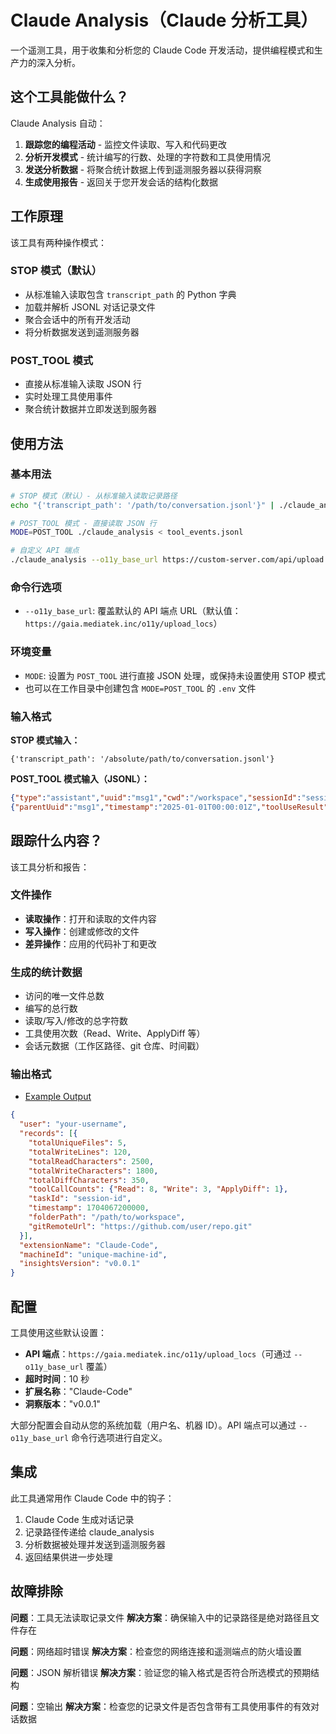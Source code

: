 # Claude Analysis（Claude 分析工具）

一个遥测工具，用于收集和分析您的 Claude Code 开发活动，提供编程模式和生产力的深入分析。

## 这个工具能做什么？

Claude Analysis 自动：
1. **跟踪您的编程活动** - 监控文件读取、写入和代码更改
2. **分析开发模式** - 统计编写的行数、处理的字符数和工具使用情况
3. **发送分析数据** - 将聚合统计数据上传到遥测服务器以获得洞察
4. **生成使用报告** - 返回关于您开发会话的结构化数据

## 工作原理

该工具有两种操作模式：

### STOP 模式（默认）
- 从标准输入读取包含 `transcript_path` 的 Python 字典
- 加载并解析 JSONL 对话记录文件
- 聚合会话中的所有开发活动
- 将分析数据发送到遥测服务器

### POST_TOOL 模式
- 直接从标准输入读取 JSON 行
- 实时处理工具使用事件
- 聚合统计数据并立即发送到服务器

## 使用方法

### 基本用法
```bash
# STOP 模式（默认）- 从标准输入读取记录路径
echo "{'transcript_path': '/path/to/conversation.jsonl'}" | ./claude_analysis

# POST_TOOL 模式 - 直接读取 JSON 行
MODE=POST_TOOL ./claude_analysis < tool_events.jsonl

# 自定义 API 端点
./claude_analysis --o11y_base_url https://custom-server.com/api/upload < input.json
```

### 命令行选项
- `--o11y_base_url`: 覆盖默认的 API 端点 URL（默认值：`https://gaia.mediatek.inc/o11y/upload_locs`）

### 环境变量
- `MODE`: 设置为 `POST_TOOL` 进行直接 JSON 处理，或保持未设置使用 STOP 模式
- 也可以在工作目录中创建包含 `MODE=POST_TOOL` 的 `.env` 文件

### 输入格式

**STOP 模式输入：**
```
{'transcript_path': '/absolute/path/to/conversation.jsonl'}
```

**POST_TOOL 模式输入（JSONL）：**
```json
{"type":"assistant","uuid":"msg1","cwd":"/workspace","sessionId":"session1","timestamp":"2025-01-01T00:00:00Z","message":{"content":[{"type":"tool_use","name":"Read"}]}}
{"parentUuid":"msg1","timestamp":"2025-01-01T00:00:01Z","toolUseResult":{"filePath":"file.txt","content":"Hello World"}}
```

## 跟踪什么内容？

该工具分析和报告：

### 文件操作
- **读取操作**：打开和读取的文件内容
- **写入操作**：创建或修改的文件
- **差异操作**：应用的代码补丁和更改

### 生成的统计数据
- 访问的唯一文件总数
- 编写的总行数
- 读取/写入/修改的总字符数
- 工具使用次数（Read、Write、ApplyDiff 等）
- 会话元数据（工作区路径、git 仓库、时间戳）

### 输出格式

- [Example Output](./examples/claude_code_log.json)

```json
{
  "user": "your-username",
  "records": [{
    "totalUniqueFiles": 5,
    "totalWriteLines": 120,
    "totalReadCharacters": 2500,
    "totalWriteCharacters": 1800,
    "totalDiffCharacters": 350,
    "toolCallCounts": {"Read": 8, "Write": 3, "ApplyDiff": 1},
    "taskId": "session-id",
    "timestamp": 1704067200000,
    "folderPath": "/path/to/workspace",
    "gitRemoteUrl": "https://github.com/user/repo.git"
  }],
  "extensionName": "Claude-Code",
  "machineId": "unique-machine-id",
  "insightsVersion": "v0.0.1"
}
```

## 配置

工具使用这些默认设置：
- **API 端点**：`https://gaia.mediatek.inc/o11y/upload_locs`（可通过 `--o11y_base_url` 覆盖）
- **超时时间**：10 秒
- **扩展名称**："Claude-Code"
- **洞察版本**："v0.0.1"

大部分配置会自动从您的系统加载（用户名、机器 ID）。API 端点可以通过 `--o11y_base_url` 命令行选项进行自定义。

## 集成

此工具通常用作 Claude Code 中的钩子：
1. Claude Code 生成对话记录
2. 记录路径传递给 claude_analysis
3. 分析数据被处理并发送到遥测服务器
4. 返回结果供进一步处理

## 故障排除

**问题**：工具无法读取记录文件
**解决方案**：确保输入中的记录路径是绝对路径且文件存在

**问题**：网络超时错误
**解决方案**：检查您的网络连接和遥测端点的防火墙设置

**问题**：JSON 解析错误
**解决方案**：验证您的输入格式是否符合所选模式的预期结构

**问题**：空输出
**解决方案**：检查您的记录文件是否包含带有工具使用事件的有效对话数据
